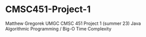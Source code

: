 # CMSC451-Project-1
Matthew Gregorek UMGC CMSC 451 Project 1 (summer 23) 
Java
Algorithmic Programming / Big-O Time Complexity 
